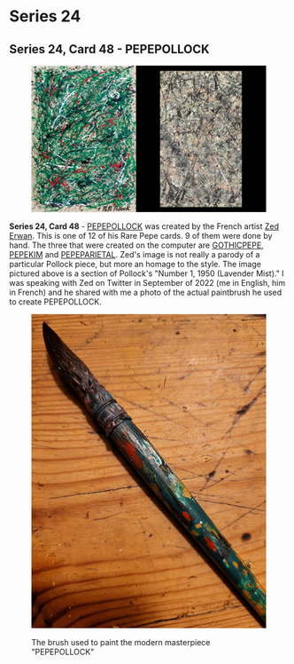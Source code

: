 # Series 24

## Series 24, Card 48 - PEPEPOLLOCK

<figure><img src="../../../.gitbook/assets/S24 C48 - PEPEPOLLOCK source and card.jpg" alt=""><figcaption></figcaption></figure>

**Series 24, Card 48** - [PEPEPOLLOCK](https://pepe.wtf/asset/PEPEPOLLOCK) was created by the French artist [Zed Erwan](https://pepe.wtf/artists/Zed-Erwan). This is one of 12 of his Rare Pepe cards. 9 of them were done by hand. The three that were created on the computer are [GOTHICPEPE](https://pepe.wtf/asset/GOTHICPEPE), [PEPEKIM](https://pepe.wtf/asset/PEPEKIM) and [PEPEPARIETAL](https://pepe.wtf/asset/PEPEPARIETAL). Zed's image is not really a parody of a particular Pollock piece, but more an homage to the style. The image pictured above is a section of Pollock's "Number 1, 1950 (Lavender Mist)." I was speaking with Zed on Twitter in September of 2022 (me in English, him in French) and he shared with me a photo of the actual paintbrush he used to create PEPEPOLLOCK.

<figure><img src="../../../.gitbook/assets/S24 C48 - PEPEPOLLOCK paintbrush copy.jpg" alt=""><figcaption><p>The brush used to paint the modern masterpiece "PEPEPOLLOCK"</p></figcaption></figure>
